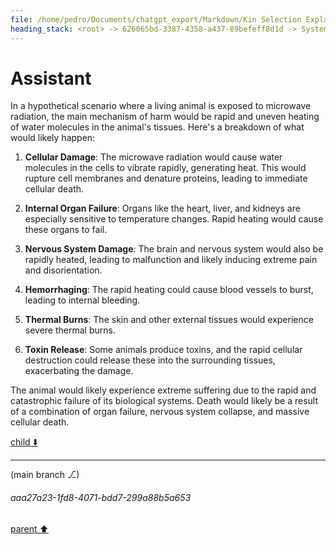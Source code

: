 ```yaml
---
file: /home/pedro/Documents/chatgpt_export/Markdown/Kin Selection Explanation.md
heading_stack: <root> -> 626065bd-3387-4358-a437-89befeff8d1d -> System -> 6f9d286c-a866-45f0-8fd8-7ab2518e3885 -> System -> aaa20b92-f336-4338-b049-3e13db30b4dd -> User -> a799e032-fdea-400d-bbad-667966560e4e -> Assistant -> aaa2e179-42d0-42d7-9c79-d139f60e15d1 -> User -> 5461ba67-20bc-4771-9432-6a7a60f15081 -> Assistant -> Social Insects -> Mammals -> Birds -> Humans -> aaa2337b-6980-4fde-9c9e-4ce950c350c8 -> User -> cbf4ab73-2fe6-4549-b4ec-1cfc73b0d507 -> Assistant -> aaa2f50c-7550-477e-9870-41639e0d0330 -> User -> 21472bc0-dfc2-4dd6-b2bb-a5c5a671b62f -> Assistant -> aaa2700f-4647-4f9f-9c3e-f98a4417e9cb -> User -> 51db2948-4764-42ed-9cc0-8a1b5756ca20 -> Assistant -> aaa2f78a-5779-46a2-a466-43925fa89006 -> User -> 1e0538b8-c177-48e1-9567-1a5c8388f1ba -> Assistant -> aaa273ae-acb1-42e3-84ef-4e40505b92da -> User -> 70ef3e9e-a55c-45cb-b63c-c4a79fb744b7 -> Assistant -> aaa29249-fe59-4673-bebe-ca5889b8cb22 -> User -> a76f7db8-cc35-4dca-a7ec-f0d44836b2e3 -> Assistant -> aaa2652e-c696-40bb-8a84-f1df956a42cd -> User -> a9de6403-cc9c-4cee-91e3-f523ef555ca3 -> Assistant -> aaa2fe62-4f34-4c01-8b5d-c7957cdea03a -> User -> 112fe5ff-01e4-4b1e-a777-e9dbbfc19e31 -> Assistant -> aaa2ef6d-9aae-4f83-9aa8-739aa125d09e -> User -> 09d3cbcb-03eb-401f-a687-ba9ffc449efc -> Assistant -> 11fdab0c-a429-424f-910e-66603bde61ea -> Assistant
---
```

# Assistant

In a hypothetical scenario where a living animal is exposed to microwave radiation, the main mechanism of harm would be rapid and uneven heating of water molecules in the animal's tissues. Here's a breakdown of what would likely happen:

1. **Cellular Damage**: The microwave radiation would cause water molecules in the cells to vibrate rapidly, generating heat. This would rupture cell membranes and denature proteins, leading to immediate cellular death.

2. **Internal Organ Failure**: Organs like the heart, liver, and kidneys are especially sensitive to temperature changes. Rapid heating would cause these organs to fail.

3. **Nervous System Damage**: The brain and nervous system would also be rapidly heated, leading to malfunction and likely inducing extreme pain and disorientation.

4. **Hemorrhaging**: The rapid heating could cause blood vessels to burst, leading to internal bleeding.

5. **Thermal Burns**: The skin and other external tissues would experience severe thermal burns.

6. **Toxin Release**: Some animals produce toxins, and the rapid cellular destruction could release these into the surrounding tissues, exacerbating the damage.

The animal would likely experience extreme suffering due to the rapid and catastrophic failure of its biological systems. Death would likely be a result of a combination of organ failure, nervous system collapse, and massive cellular death.

[child ⬇️](#aaa27a23-1fd8-4071-bdd7-299a88b5a653)

---

(main branch ⎇)
###### aaa27a23-1fd8-4071-bdd7-299a88b5a653
[parent ⬆️](#11fdab0c-a429-424f-910e-66603bde61ea)
